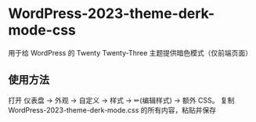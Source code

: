 # WordPress-2023-theme-derk-mode-css

用于给 WordPress 的 Twenty Twenty-Three 主题提供暗色模式（仅前端页面）

## 使用方法

打开 仪表盘 -> 外观 -> 自定义 -> 样式 -> ✏(编辑样式) -> 额外 CSS。
复制 WordPress-2023-theme-derk-mode.css 的所有内容，粘贴并保存
